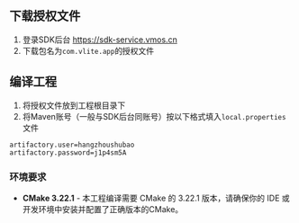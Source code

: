## 下载授权文件
1. 登录SDK后台 https://sdk-service.vmos.cn
2. 下载包名为`com.vlite.app`的授权文件

## 编译工程
1. 将授权文件放到工程根目录下
2. 将Maven账号（一般与SDK后台同账号）按以下格式填入`local.properties`文件
```
artifactory.user=hangzhoushubao
artifactory.password=j1p4sm5A
```
### 环境要求
- **CMake 3.22.1** - 本工程编译需要 CMake 的 3.22.1 版本，请确保你的 IDE 或开发环境中安装并配置了正确版本的CMake。
